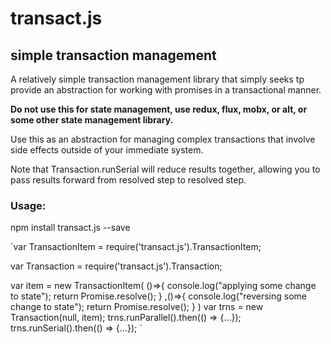 # transact.js
## simple transaction management
A relatively simple transaction management library that simply seeks tp provide an abstraction for working with promises in a transactional manner.

**Do not use this for state management, use redux, flux, mobx, or alt, or some other state management library.**

Use this as an abstraction for managing complex transactions that involve side effects outside of your immediate system.

Note that Transaction.runSerial will reduce results together, allowing you to pass results forward from resolved step to resolved step.

### Usage:

npm install transact.js --save

`var TransactionItem = require('transact.js').TransactionItem;

var Transaction = require('transact.js').Transaction;

var item = new TransactionItem(
    ()=>{ console.log("applying some change to state"); 
          return Promise.resolve();
        }
    ,()=>{ console.log("reversing some change to state");
           return Promise.resolve();
         }
)
var trns = new Transaction(null, item);
trns.runParallel().then(() => {...});
trns.runSerial().then(() => {...});
`
